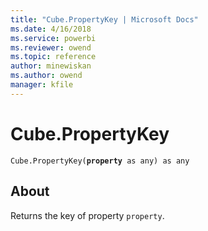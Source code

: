 ```yaml
---
title: "Cube.PropertyKey | Microsoft Docs"
ms.date: 4/16/2018
ms.service: powerbi
ms.reviewer: owend
ms.topic: reference
author: minewiskan
ms.author: owend
manager: kfile
---
```

# Cube.PropertyKey
<code>Cube.PropertyKey(<b>property</b> as any) as any</code>

## About
Returns the key of property <code>property</code>.